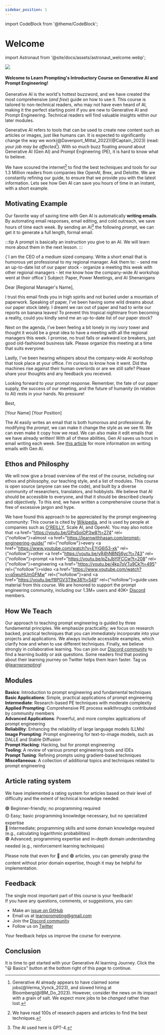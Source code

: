 ```yaml
---
sidebar_position: 1
---
```

import CodeBlock from '@theme/CodeBlock';

# Welcome

import Astronaut from '@site/docs/assets/astronaut_welcome.webp';

<div style={{textAlign: 'center'}}>
  <img src={Astronaut} style={{width: "100%"}}/>
</div>

<h4>Welcome to Learn Prompting's Introductory Course on Generative AI and Prompt Engineering! </h4>

Generative AI is the world's hottest buzzword, and we have created the most comprehensive (*and free*) guide on how to use it. This course is tailored to non-technical readers, who may not have even heard of AI, making it the perfect starting point if you are new to Generative AI and Prompt Engineering. Technical readers will find valuable insights within our later modules.

Generative AI refers to tools that can be used to create new content such as articles or images, just like humans can. It is expected to significantly change the way we work(@Davenport_Mittal_2022)(@Captain_2023) (read: *your job may be affected*[^a]). With so much buzz floating around about Generative AI (Gen AI) and Prompt Engineering (PE), it is hard to know what to believe.

We have scoured the internet[^c] to find the best techniques and tools for our 1.3 Million readers from companies like OpenAI, Brex, and Deloitte. We are constantly refining our guide, to ensure that we provide you with the latest information. Lets see how Gen AI can save you hours of time in an instant, with a short example.

## Motivating Example

Our favorite way of saving time with Gen AI is automatically **writing emails**. By automating email responses, email editing, and cold outreach, we save hours of time each week. By sending an AI[^b] the following *prompt*, we can get it to generate a full length, formal email.  

:::tip
A prompt is basically an instruction you give to an AI. We will learn more about them in the next lesson.
:::

<AIInput>
{`I am the CEO of a medium sized company. Write a short email that is humorous yet professional to my regional manager. Ask them to:
- send me an up-to-date list of our paper stock
- organize a meeting this week with other regional managers
- let me know how the company-wide AI workshop went at their office`}
</AIInput>

<AIOutput>
Subject: Paper, Power Meetings, and AI Shenanigans

Dear [Regional Manager's Name],

I trust this email finds you in high spirits and not buried under a mountain of paperwork. Speaking of paper, I've been having some wild dreams about our paper stock lately. I dreamt we ran out of paper and had to write our reports on banana leaves! To prevent this tropical nightmare from becoming a reality, could you kindly send me an up-to-date list of our paper stock?

Next on the agenda, I've been feeling a bit lonely in my ivory tower and thought it would be a great idea to have a meeting with all the regional managers this week. I promise, no trust falls or awkward ice breakers, just good old-fashioned business talk. Please organize this meeting at a time that suits everyone. 

Lastly, I've been hearing whispers about the company-wide AI workshop that took place at your office. I'm curious to know how it went. Did the machines rise against their human overlords or are we still safe? Please share your thoughts and any feedback you received.

Looking forward to your prompt response. Remember, the fate of our paper supply, the success of our meeting, and the future of humanity (in relation to AI) rests in your hands. No pressure!

Best,

[Your Name]
[Your Position]
</AIOutput>

The AI easily writes an email that is both humorous and professional. By modifying the *prompt*, we can make it change the style as we see fit. We can even make it copy how we read. We can also make it edit emails that we have already written! With all of these abilities, Gen AI saves us hours in email writing each week. See [this article](https://learnprompting.org/docs/basic_applications/writing_emails) for more information on writing emails with Gen AI.

## Ethos and Philosphy

We will now give a broad overview of the rest of the course, including our ethos and philosophy, our teaching style, and a list of modules. This course is open source (anyone can see the code), and built by a diverse community of researchers, translators, and hobbyists. We believe that AI should be accessible to everyone, and that it should be described clearly and objectively. To this end, we have written a comprehensive course that is free of excessive jargon and hype.

We have found this approach to be appreciated by the prompt engineering community: This course is cited by [Wikipedia](https://en.wikipedia.org/wiki/Prompt_engineering#cite_ref-15), and is used by people at companies such as [O'REILLY](https://learning.oreilly.com/live-events/prompt-engineering-for-generating-ai-art-and-text/0636920084340/0636920084339/), Scale AI, and OpenAI. You may also notice that <a href="https://youtu.be/GPqSoiOP3w8?t=274" rel={"nofollow"}>almost </a><a href="https://learnwithhasan.com/prompt-engineering-guide/" rel={"nofollow"}>every </a><a href="https://www.youtube.com/watch?v=EYjG6i53-xk" rel={"nofollow"}>other </a> <a href="https://youtu.be/yR4hNBNS6yc?t=743" rel={"nofollow"}>prompt </a> <a href="https://youtu.be/pZsJbYIFCCw?t=208" rel={"nofollow"}>engineering </a> <a href="https://youtu.be/4kp7oVTu9Ck?t=495" rel={"nofollow"}>video </a> <a href="https://www.youtube.com/watch?v=q5wuHUmGFMw" rel={"nofollow"}>and </a> <a href="https://youtu.be/f8PGV3T9w38?t=549" rel={"nofollow"}>guide </a>
uses material from this course. We are honored to support the prompt engineering community, including our 1.3M+ users and 40K+ [Discord](https://discord.gg/8Hkutmau) members.

## How We Teach

Our approach to teaching prompt engineering is guided by three fundamental principles. We emphasize practicality; we focus on research backed, practical techniques that you can immediately incorporate into your projects and applications. We always include accessible examples, which clarify how and when to use different techniques. Finally, we believe strongly in collaborative learning. You can join our [Discord community](https://learnprompting.org/discord) to find a learning buddy or ask questions. Some readers find that posting about their learning journey on Twitter helps them learn faster. Tag us @[learnprompting](https://twitter.com/learnprompting)!

## Modules

**Basics**: Introduction to prompt engineering and fundamental techniques<br/>
**Basic Applications**: Simple, practical applications of prompt engineering<br/>
**Intermediate**: Research-based PE techniques with moderate complexity<br/>
**Applied Prompting**: Comprehensive PE process walkthroughs contributed by community members<br/>
**Advanced Applications**: Powerful, and more complex applications of prompt engineering<br/>
**Reliability**: Enhancing the reliability of large language models (LLMs)<br/>
**Image Prompting**: Prompt engineering for text-to-image models, such as DALLE and Stable Diffusion<br/>
**Prompt Hacking**: Hacking, but for prompt engineering<br/>
**Tooling**: A review of various prompt engineering tools and IDEs<br/>
**Prompt Tuning**: Refining prompts using gradient-based techniques<br/>
**Miscellaneous**: A collection of additional topics and techniques related to prompt engineering

## Article rating system

We have implemented a rating system for articles based on their level of difficulty and the extent of technical knowledge needed:

🟢 Beginner-friendly; no programming required<br/>
🟡 Easy; basic programming knowledge necessary, but no specialized expertise<br/>
🔴 Intermediate; programming skills and some domain knowledge required (e.g., calculating logarithmic probabilities)<br/>
🟣 Advanced; programming expertise and in-depth domain understanding needed (e.g., reinforcement learning techniques)

Please note that even for 🔴 and 🟣 articles, you can generally grasp the content without prior domain expertise, though it may be helpful for implementation.



## Feedback

The single most important part of this course is your feedback!<br/>
If you have any questions, comments, or suggestions, you can:

- Make an [issue on GitHub](https://github.com/trigaten/Learn_Prompting/issues/new/choose)
- Email us at [learnprompting@gmail.com](mailto:learnprompting@gmail.com)
- Join the [Discord community](https://learnprompting.org/discord)
- Follow us on [Twitter](https://twitter.com/learnprompting)

Your feedback helps us improve the course for everyone.

[^a]: Generative AI already appears to have claimed some jobs(@Verma_Vynck_2023), and slowed hiring at Bloomberg(@IBM_Do_2023). However, consider the news on its impact with a grain of salt. We expect more jobs to be *changed* rather than lost.
[^b]: The AI used here is GPT-4.
[^c]: We have read 100s of research papers and articles to find the best techniques.

## Conclusion

It is time to get started with your Generative AI learning Journey. Click the "😃 Basics" button at the bottom right of this page to continue.

<!-- Prompt engineering (PE) is the process of **communicating effectively with an AI to achieve desired results**. As AI technology continues to rapidly advance, the ability to master prompt engineering has become a particularly valuable skill. Prompt engineering techniques can be applied to a wide variety of tasks, making it a useful tool for anyone seeking to improve their efficiency in both everyday and innovative activities. -->
